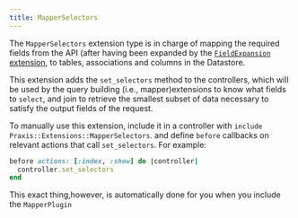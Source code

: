 ```yaml
---
title: MapperSelectors
---
```


The `MapperSelectors` extension type is in charge of mapping the required fields from the API (after having been expanded by the [`FieldExpansion` extension](./field_expansion), to tables, associations and columns in the Datastore.

This extension adds the `set_selectors` method to the controllers, which will be used by the query building (i.e., mapper)extensions to know what fields to `select`, and join to retrieve the smallest subset of data necessary to satisfy the output fields of the request.

To manually use this extension, include it in a controller with `include Praxis::Extensions::MapperSelectors`. and define `before` callbacks on relevant actions that call `set_selectors`. For example:

```ruby
before actions: [:index, :show] do |controller|
  controller.set_selectors
end
```

This exact thing,however, is automatically done for you when you include the `MapperPlugin`